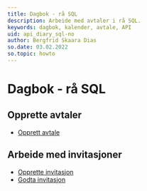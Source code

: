 ```yaml
---
title: Dagbok - rå SQL
description: Arbeide med avtaler i rå SQL.
keywords: dagbok, kalender, avtale, API
uid: api_diary_sql-no
author: Bergfrid Skaara Dias
so.date: 03.02.2022
so.topic: howto
---
```


# Dagbok - rå SQL

## Opprette avtaler

* [Opprett avtale][1]

## Arbeide med invitasjoner

* [Opprette invitasjon][2]
* [Godta invitasjon][3]

<!-- Referenced links -->
[1]: create-apt-sql.md
[2]: create-invitation-sql.md
[3]: accept-invitation-sql.md
